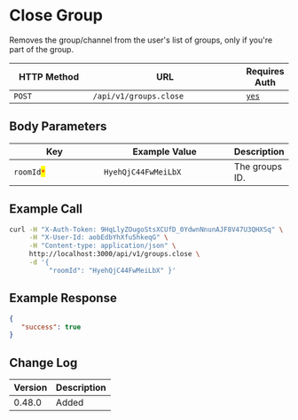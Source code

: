 # Close Group

Removes the group/channel from the user's list of groups, only if you're part of the group.

<table><thead><tr><th width="163">HTTP Method</th><th width="313">URL</th><th>Requires Auth</th></tr></thead><tbody><tr><td><code>POST</code></td><td><code>/api/v1/groups.close</code></td><td><a href="../../authentication-endpoints/"><code>yes</code></a></td></tr></tbody></table>

## Body Parameters

<table><thead><tr><th width="191">Key</th><th width="258">Example Value</th><th>Description</th></tr></thead><tbody><tr><td><code>roomId</code><mark style="color:red;"><code>*</code></mark></td><td><code>HyehQjC44FwMeiLbX</code></td><td>The groups ID.</td></tr></tbody></table>

## Example Call

```bash
curl -H "X-Auth-Token: 9HqLlyZOugoStsXCUfD_0YdwnNnunAJF8V47U3QHXSq" \
     -H "X-User-Id: aobEdbYhXfu5hkeqG" \
     -H "Content-type: application/json" \
     http://localhost:3000/api/v1/groups.close \
     -d '{ 
          "roomId": "HyehQjC44FwMeiLbX" }'
```

## Example Response

```json
{
   "success": true
}
```

## Change Log

| Version | Description |
| ------- | ----------- |
| 0.48.0  | Added       |
